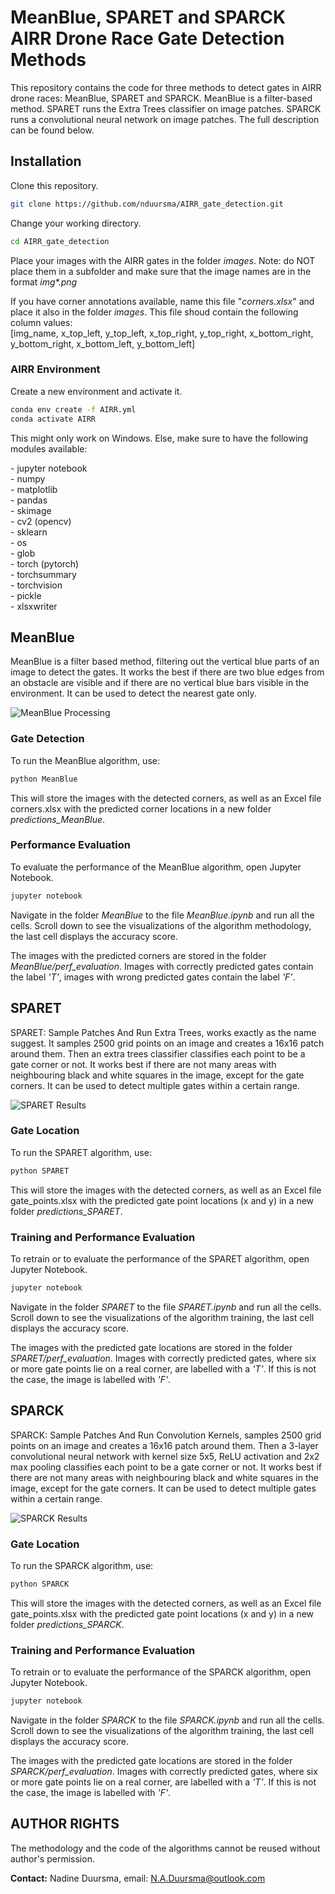 # MeanBlue, SPARET and SPARCK AIRR Drone Race Gate Detection Methods

This repository contains the code for three methods to detect gates in AIRR drone races: MeanBlue, SPARET and SPARCK. MeanBlue is a filter-based method. SPARET runs the Extra Trees classifier on image patches. SPARCK runs a convolutional neural network on image patches. The full description can be found below.

## Installation

Clone this repository.
```bash
git clone https://github.com/nduursma/AIRR_gate_detection.git
```
Change your working directory.
```bash
cd AIRR_gate_detection
```

Place your images with the AIRR gates in the folder *images*. Note: do NOT place them in a subfolder and make sure that the image names are in the format *img\*.png* 

If you have corner annotations available, name this file "*corners.xlsx*" and place it also in the folder *images*. This file shoud contain the following column values: \
[img_name, x_top_left, y_top_left, x_top_right, y_top_right, x_bottom_right, y_bottom_right, x_bottom_left, y_bottom_left]

### AIRR Environment

Create a new environment and activate it.
```bash
conda env create -f AIRR.yml
conda activate AIRR
```
This might only work on Windows. Else, make sure to have the following modules available:

\- jupyter notebook\
\- numpy\
\- matplotlib\
\- pandas\
\- skimage\
\- cv2 (opencv)\
\- sklearn\
\- os\
\- glob\
\- torch (pytorch)\
\- torchsummary\
\- torchvision\
\- pickle \
\- xlsxwriter


## MeanBlue

MeanBlue is a filter based method, filtering out the vertical blue parts of an image to detect the gates. It works the best if there are two blue edges from an obstacle are visible and if there are no vertical blue bars visible in the environment. It can be used to detect the nearest gate only.

![MeanBlue Processing](https://github.com/nduursma/AIRR_gate_detection/blob/master/MeanBlue/fig.PNG)

### Gate Detection
To run the MeanBlue algorithm, use: 
```bash
python MeanBlue
```

This will store the images with the detected corners, as well as an Excel file corners.xlsx with the predicted corner locations in a new folder *predictions_MeanBlue*. 


### Performance Evaluation
To evaluate the performance of the MeanBlue algorithm, open Jupyter Notebook.

```bash
jupyter notebook
```
Navigate in the folder *MeanBlue* to the file *MeanBlue.ipynb* and run all the cells. Scroll down to see the visualizations of the algorithm methodology, the last cell displays the accuracy score. 

The images with the predicted corners are stored in the folder *MeanBlue/perf_evaluation*. Images with correctly predicted gates contain the label *'T'*, images with wrong predicted gates contain the label *'F'*.

## SPARET
SPARET: Sample Patches And Run Extra Trees, works exactly as the name suggest. It samples 2500 grid points on an image and creates a 16x16 patch around them. Then an extra trees classifier classifies each point to be a gate corner or not. It works best if there are not many areas with neighbouring black and white squares in the image, except for the gate corners. It can be used to detect multiple gates within a certain range.

![SPARET Results](https://github.com/nduursma/AIRR_gate_detection/blob/master/SPARET/fig.jpg)

### Gate Location 
To run the SPARET algorithm, use: 
```bash
python SPARET
```

This will store the images with the detected corners, as well as an Excel file gate_points.xlsx with the predicted gate point locations (x and y) in a new folder *predictions_SPARET*. 


### Training and Performance Evaluation
To retrain or to evaluate the performance of the SPARET algorithm, open Jupyter Notebook.

```bash
jupyter notebook
```
Navigate in the folder *SPARET* to the file *SPARET.ipynb* and run all the cells. Scroll down to see the visualizations of the algorithm training, the last cell displays the accuracy score. 

The images with the predicted gate locations are stored in the folder *SPARET/perf_evaluation*. Images with correctly predicted gates, where six or more gate points lie on a real corner, are labelled with a *'T'*. If this is not the case, the image is labelled with *'F'*.


## SPARCK
SPARCK: Sample Patches And Run Convolution Kernels, samples 2500 grid points on an image and creates a 16x16 patch around them. Then a 3-layer convolutional neural network with kernel size 5x5, ReLU activation and 2x2 max pooling classifies each point to be a gate corner or not. It works best if there are not many areas with neighbouring black and white squares in the image, except for the gate corners. It can be used to detect multiple gates within a certain range.

![SPARCK Results](https://github.com/nduursma/AIRR_gate_detection/blob/master/SPARCK/fig.jpg)

### Gate Location 
To run the SPARCK algorithm, use: 
```bash
python SPARCK
```

This will store the images with the detected corners, as well as an Excel file gate_points.xlsx with the predicted gate point locations (x and y) in a new folder *predictions_SPARCK*. 


### Training and Performance Evaluation
To retrain or to evaluate the performance of the SPARCK algorithm, open Jupyter Notebook.

```bash
jupyter notebook
```
Navigate in the folder *SPARCK* to the file *SPARCK.ipynb* and run all the cells. Scroll down to see the visualizations of the algorithm training, the last cell displays the accuracy score. 

The images with the predicted gate locations are stored in the folder *SPARCK/perf_evaluation*. Images with correctly predicted gates, where six or more gate points lie on a real corner, are labelled with a *'T'*. If this is not the case, the image is labelled with *'F'*.

## AUTHOR RIGHTS
The methodology and the code of the algorithms cannot be reused without author's permission.

**Contact:** Nadine Duursma, email: N.A.Duursma@outlook.com
